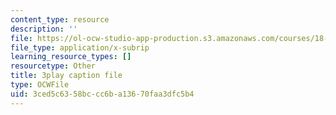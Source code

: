 ```yaml
---
content_type: resource
description: ''
file: https://ol-ocw-studio-app-production.s3.amazonaws.com/courses/18-01sc-single-variable-calculus-fall-2010/3ced5c6358bccc6ba13670faa3dfc5b4_aeXp1zC6Hls.srt
file_type: application/x-subrip
learning_resource_types: []
resourcetype: Other
title: 3play caption file
type: OCWFile
uid: 3ced5c63-58bc-cc6b-a136-70faa3dfc5b4
---
```

